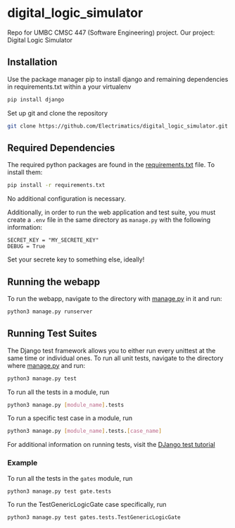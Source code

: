 # digital_logic_simulator
Repo for UMBC CMSC 447 (Software Engineering) project.  Our project: Digital Logic Simulator

## Installation
Use the package manager pip to install django and remaining dependencies in requirements.txt within a your virtualenv

```bash
pip install django
```

Set up git and clone the repository 

```bash
git clone https://github.com/Electrimatics/digital_logic_simulator.git
```

## Required Dependencies
The required python packages are found in the [requirements.txt](./requirements.txt) file.  To install them:
```bash
pip install -r requirements.txt
```
No additional configuration is necessary.

Additionally, in order to run the web application and test suite,
you must create a `.env` file in the same directory as `manage.py` with the following information:
```
SECRET_KEY = "MY_SECRETE_KEY"
DEBUG = True
```
Set your secrete key to something else, ideally!

## Running the webapp
To run the webapp, navigate to the directory with [manage.py](./manage.py) in it and run:
```bash
python3 manage.py runserver
```

## Running Test Suites
The Django test framework allows you to either run every unittest at the same time or individual ones.  To run all unit tests, navigate to the directory where [manage.py](./manage.py) and run:
```bash
python3 manage.py test
```
To run all the tests in a module, run
```bash
python3 manage.py [module_name].tests
```
To run a specific test case in a module, run
```bash
python3 manage.py [module_name].tests.[case_name]
```
For additional information on running tests, visit the [DJango test tutorial](https://docs.djangoproject.com/en/4.0/topics/testing/overview/)

### Example
To run all the tests in the `gates` module, run
```bash
python3 manage.py test gate.tests
```
To run the TestGenericLogicGate case specifically, run
```bash
python3 manage.py test gates.tests.TestGenericLogicGate
```
